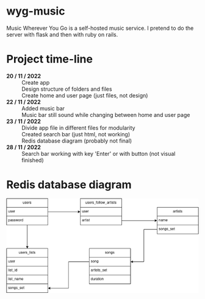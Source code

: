 # wyg-music

Music Wherever You Go is a self-hosted music service. I pretend to do the server with flask and then with ruby on rails.

# Project time-line

<dl>

<dt> <b>20 / 11 / 2022</b> </dt>

<dd> Create app
<dd> Design structure of folders and files
<dd> Create home and user page (just files, not design)

<dt> <b>22 / 11 / 2022</b> </dt>

<dd> Added music bar
<dd> Music bar still sound while changing between home and user page

<dt> <b>23 / 11 / 2022</b> </dt>

<dd> Divide app file in different files for modularity
<dd> Created search bar (just html, not working)
<dd> Redis database diagram (probably not final)

<dt> <b>28 / 11 / 2022</b> </dt>

<dd> Search bar working with key 'Enter' or with button (not visual finished)

</dl>

# Redis database diagram

![Redis diagram](redis-diagram.png)
